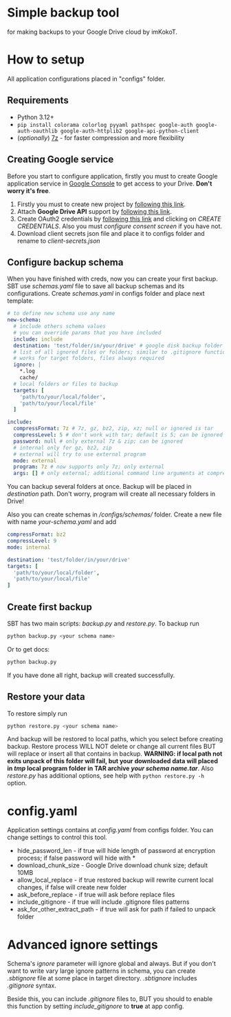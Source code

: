 # Simple backup tool
for making backups to your Google Drive cloud by imKokoT.

# How to setup
All application configurations placed in "configs" folder.

## Requirements
- Python 3.12+
- ```pip install colorama colorlog pyyaml pathspec google-auth google-auth-oauthlib google-auth-httplib2 google-api-python-client```
- (*optionally*) [7z](https://7-zip.org/) - for faster compression and more flexibility

## Creating Google service
Before you start to configure application, firstly you must to create Google application service in [Google Console](https://console.cloud.google.com/) to get access to your Drive. **Don't worry it's free**. 
1. Firstly you must to create new project by [following this link](https://console.cloud.google.com/projectcreate).
2. Attach **Google Drive API** support by [following this link](https://console.cloud.google.com/apis/library/drive.googleapis.com).
3. Create OAuth2 credentials by [following this link](https://console.cloud.google.com/apis/credentials) and clicking on *CREATE CREDENTIALS*. Also you must *configure consent screen* if you have not.
4. Download client secrets json file and place it to configs folder and rename to *client-secrets.json*

## Configure backup schema
When you have finished with creds, now you can create your first backup. SBT use *schemas.yaml* file to save all backup schemas and its configurations. Create *schemas.yaml* in configs folder and place next template:
```yaml
# to define new schema use any name
new-schema:
  # include others schema values
  # you can override params that you have included
  include: include
  destination: 'test/folder/in/your/drive' # google disk backup folder path
  # list of all ignored files or folders; similar to .gitignore functionality
  # works for target folders, files always required
  ignore: |
    *.log
    cache/
  # local folders or files to backup
  targets: [
    'path/to/your/local/folder',
    'path/to/your/local/file'
  ]

include:
  compressFormat: 7z # 7z, gz, bz2, zip, xz; null or ignored is tar
  compressLevel: 5 # don't work with tar; default is 5; can be ignored
  password: null # only external 7z & zip; can be ignored
  # internal only for gz, bz2, zip
  # external will try to use external program
  mode: external
  program: 7z # now supports only 7z; only external
  args: [] # only external; additional command line arguments at compress process; can be ignored
```
You can backup several folders at once. Backup will be placed in *destination* path. Don't worry, program will create all necessary folders in Drive!

Also you can create schemas in */configs/schemas/* folder. Create a new file with name *your-schema.yaml* and add
```yaml
compressFormat: bz2
compressLevel: 9
mode: internal

destination: 'test/folder/in/your/drive'
targets: [
  'path/to/your/local/folder',
  'path/to/your/local/file'
]
```

## Create first backup
SBT has two main scripts: *backup.py* and *restore.py*. To backup run
```sh
python backup.py <your schema name>
```
Or to get docs:
```sh
python backup.py
```
If you have done all right, backup will created successfully.

## Restore your data
To restore simply run
```sh
python restore.py <your schema name>
```
And backup will be restored to local paths, which you select before creating backup. Restore process WILL NOT delete or change all current files BUT will replace or insert all that contains in backup. 
**WARNING: if local path not exits unpack of this folder will fail, but your downloaded data will placed in *tmp* local program folder in TAR archive *your schema name.tar***.
Also *restore.py* has additional options, see help with `python restore.py -h` option.

# config.yaml
Application settings contains at *config.yaml* from configs folder. You can change settings to control this tool.
 - hide_password_len - if true will hide length of password at encryption process; if false password will hide with \*
 - download_chunk_size - Google Drive download chunk size; default 10MB 
 - allow_local_replace - if true restored backup will rewrite current local changes, if false will create new folder
 - ask_before_replace - if true will ask before replace files
 - include_gitignore - if true will include .gitignore files patterns
 - ask_for_other_extract_path - if true will ask for path if failed to unpack folder

# Advanced ignore settings
Schema's *ignore* parameter will ignore global and always. But if you don't want to write vary large ignore patterns in schema, you can create *.sbtignore* file at some place in target directory. *.sbtignore* includes *.gitignore* syntax.

Beside this, you can include *.gitignore* files to, BUT you should to enable this function by setting *include_gitignore* to **true** at app config.

